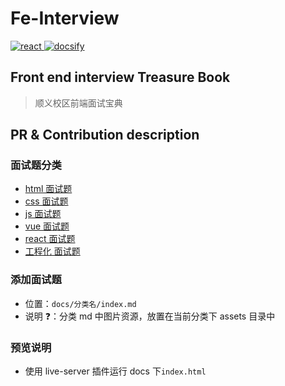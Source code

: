 # Fe-Interview

<p align="left">
  <a href="https://github.com/mapo-fe/fe-interview">
    <img src="https://img.shields.io/badge/fe-doc-brightgreen.svg" alt="react">
  </a>
  <a href="https://docsify.js.org/">
    <img src="https://img.shields.io/static/v1?label=docsify&message=base&color=blueviolet" alt="docsify">
  </a>
</p>

## Front end interview Treasure Book

> 顺义校区前端面试宝典

## PR & Contribution description

### 面试题分类

- [html 面试题](/html/index.md)
- [css 面试题](/css/index.md)
- [js 面试题](/js/index.md)
- [vue 面试题](/vue/index.md)
- [react 面试题](/react/index.md)
- [工程化 面试题](/project/index.md)

### 添加面试题

- 位置：`docs/分类名/index.md`
- 说明 ❓：分类 md 中图片资源，放置在当前分类下 assets 目录中

### 预览说明

- 使用 live-server 插件运行 docs 下`index.html`
